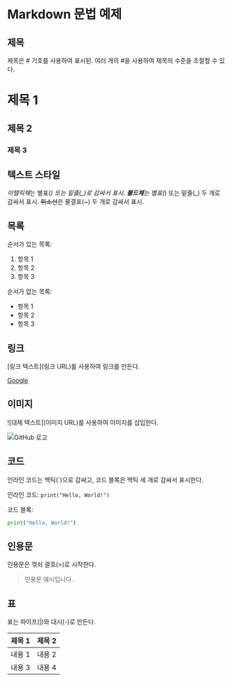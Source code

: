 # Markdown 문법 예제

## 제목

제목은 # 기호를 사용하여 표시된. 여러 개의 #을 사용하여 제목의 수준을 조절할 수 있다.

# 제목 1

## 제목 2

### 제목 3

## 텍스트 스타일

*이탤릭체*는 별표(_) 또는 밑줄(\_)로 감싸서 표시.
**볼드체**는 별표(_) 또는 밑줄(\_) 두 개로 감싸서 표시.
~~취소선~~은 물결표(~) 두 개로 감싸서 표시.

## 목록

순서가 있는 목록:

1. 항목 1
2. 항목 2
3. 항목 3

순서가 없는 목록:

- 항목 1
- 항목 2
- 항목 3

## 링크

[링크 텍스트](링크 URL)를 사용하여 링크를 만든다.

[Google](https://www.google.com)

## 이미지

![대체 텍스트](이미지 URL)를 사용하여 이미지를 삽입한다.

![GitHub 로고](https://github.githubassets.com/images/modules/logos_page/GitHub-Mark.png)

## 코드

인라인 코드는 백틱(`)으로 감싸고, 코드 블록은 백틱 세 개로 감싸서 표시한다.

인라인 코드: `print("Hello, World!")`

코드 블록:

```python
print("Hello, World!")
```

## 인용문

인용문은 꺾쇠 괄호(>)로 시작한다.

> 인용문 예시입니다.

## 표

표는 파이프(|)와 대시(-)로 만든다.

| 제목 1 | 제목 2 |
| ------ | ------ |
| 내용 1 | 내용 2 |
| 내용 3 | 내용 4 |
